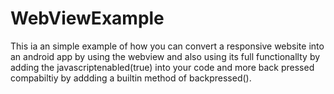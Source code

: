 # WebViewExample

This ia an simple example of how you can convert a responsive website into an android app by using the webview and also using its full
functionallty by adding the javascriptenabled(true) into your code and more back pressed compabiltiy by addding a builtin method of 
backpressed().
